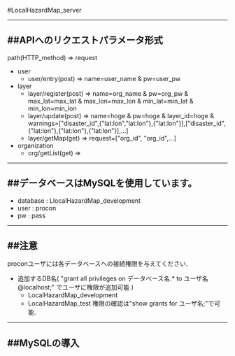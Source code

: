 #LocalHazardMap_server

---
##APIへのリクエストパラメータ形式
---
path(HTTP_method) => request
* user
	+ user/entry(post) => name=user_name & pw=user_pw
* layer
	+ layer/register(post) => name=org_name & pw=org_pw & max_lat=max_lat & max_lon=max_lon & min_lat=min_lat & min_lon=min_lon
	+ layer/update(post) => name=hoge & pw=hoge & layer_id=hoge & warnings=["disaster_id",{"lat:lon","lat:lon"},{"lat:lon"}],["disaster_id",{"lat:lon"},{"lat:lon"},{"lat:lon"}],...]
	+ layer/getMap(get) =>	request=["org_id", "org_id",...]
* organization
	+ org/getList(get) =>
 
---
##データベースはMySQLを使用しています。
---
* database	: LlocalHazardMap_development
* user			: procon
* pw		 		: pass

---
##注意
---
proconユーザには各データベースへの接続権限を与えてください.
* 追加するDB名( "grant all privileges on データベース名.\* to ユーザ名@localhost;" でユーザに権限が追加可能 )
	+ LocalHazardMap_development
	+ LocalHazardMap_test
  権限の確認は"show grants for ユーザ名;"で可能.

---
##MySQLの導入
---
